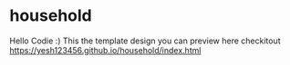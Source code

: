 # household
Hello Codie :) This the template design you can preview here checkitout 
 https://yesh123456.github.io/household/index.html
